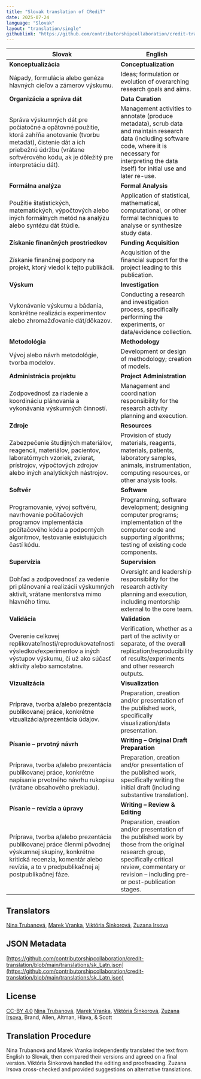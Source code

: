 ```yaml
---
title: "Slovak translation of CRediT"
date: 2025-07-24
language: "Slovak"
layout: "translation/single"
githublink: "https://github.com/contributorshipcollaboration/credit-translation/blob/main/translations/sk_Latn.json"
---
```


| Slovak | English |
| --- | --- |
| **Konceptualizácia** | **Conceptualization** |
| Nápady, formulácia alebo genéza hlavných cieľov a zámerov výskumu. | Ideas; formulation or evolution of overarching research goals and aims. |
| **Organizácia a správa dát** | **Data Curation** |
| Správa výskumných dát pre počiatočné a opätovné použitie, ktorá zahŕňa anotovanie (tvorbu metadát), čistenie dát a ich priebežnú údržbu (vrátane softvérového kódu, ak je dôležitý pre interpretáciu dát). | Management activities to annotate (produce metadata), scrub data and maintain research data (including software code, where it is necessary for interpreting the data itself) for initial use and later re-use. |
| **Formálna analýza** | **Formal Analysis** |
| Použitie štatistických, matematických, výpočtových alebo iných formálnych metód na analýzu alebo syntézu dát štúdie. | Application of statistical, mathematical, computational, or other formal techniques to analyse or synthesize study data. |
| **Získanie finančných prostriedkov** | **Funding Acquisition** |
| Získanie finančnej podpory na projekt, ktorý viedol k tejto publikácii. | Acquisition of the financial support for the project leading to this publication. |
| **Výskum** | **Investigation** |
| Vykonávanie výskumu a bádania, konkrétne realizácia experimentov alebo zhromažďovanie dát/dôkazov. | Conducting a research and investigation process, specifically performing the experiments, or data/evidence collection. |
| **Metodológia** | **Methodology** |
| Vývoj alebo návrh metodológie, tvorba modelov. | Development or design of methodology; creation of models. |
| **Administrácia projektu** | **Project Administration** |
| Zodpovednosť za riadenie a koordináciu plánovania a vykonávania výskumných činností. | Management and coordination responsibility for the research activity planning and execution. |
| **Zdroje** | **Resources** |
| Zabezpečenie študijných materiálov, reagencií, materiálov, pacientov, laboratórnych vzoriek, zvierat, prístrojov, výpočtových zdrojov alebo iných analytických nástrojov. | Provision of study materials, reagents, materials, patients, laboratory samples, animals, instrumentation, computing resources, or other analysis tools. |
| **Softvér** | **Software** |
| Programovanie, vývoj softvéru, navrhovanie počítačových programov implementácia počítačového kódu a podporných algoritmov, testovanie existujúcich častí kódu. | Programming, software development; designing computer programs; implementation of the computer code and supporting algorithms; testing of existing code components. |
| **Supervízia** | **Supervision** |
| Dohľad a zodpovednosť za vedenie pri plánovaní a realizácii  výskumných aktivít, vrátane mentorstva mimo hlavného tímu. | Oversight and leadership responsibility for the research activity planning and execution, including mentorship external to the core team. |
| **Validácia** | **Validation** |
| Overenie celkovej replikovateľnosti/reprodukovateľnosti výsledkov/experimentov a iných výstupov výskumu, či už ako súčasť aktivity alebo samostatne. | Verification, whether as a part of the activity or separate, of the overall replication/reproducibility of results/experiments and other research outputs. |
| **Vizualizácia** | **Visualization** |
| Príprava, tvorba a/alebo prezentácia publikovanej práce, konkrétne vizualizácia/prezentácia údajov. | Preparation, creation and/or presentation of the published work, specifically visualization/data presentation. |
| **Písanie – prvotný návrh** | **Writing – Original Draft Preparation** |
| Príprava, tvorba a/alebo prezentácia publikovanej práce, konkrétne napísanie prvotného návrhu rukopisu (vrátane obsahového prekladu). | Preparation, creation and/or presentation of the published work, specifically writing the initial draft (including substantive translation). |
| **Písanie –  revízia a úpravy** | **Writing – Review & Editing** |
| Príprava, tvorba a/alebo prezentácia publikovanej práce členmi pôvodnej výskumnej skupiny, konkrétne kritická recenzia, komentár alebo revízia, a to v predpublikačnej aj postpublikačnej fáze. | Preparation, creation and/or presentation of the published work by those from the original research group, specifically critical review, commentary or revision – including pre- or post-publication stages. |

## Translators

[Nina  Trubanová](https://orcid.org/0000-0001-8156-3304), [Marek  Vranka](https://orcid.org/0000-0003-3413-9062), [Viktória  Šinkorová](https://orcid.org/0009-0009-6534-8861), [Zuzana  Irsova](https://orcid.org/0000-0002-0753-8124)

## JSON Metadata

[https://github.com/contributorshipcollaboration/credit-translation/blob/main/translations/sk_Latn.json](https://github.com/contributorshipcollaboration/credit-translation/blob/main/translations/sk_Latn.json)

## License

[CC-BY 4.0](https://creativecommons.org/licenses/by/4.0/) [Nina  Trubanová](https://orcid.org/0000-0001-8156-3304), [Marek  Vranka](https://orcid.org/0000-0003-3413-9062), [Viktória  Šinkorová](https://orcid.org/0009-0009-6534-8861), [Zuzana  Irsova](https://orcid.org/0000-0002-0753-8124), Brand, Allen, Altman, Hlava, & Scott

## Translation Procedure

Nina Trubanová and Marek Vranka independently translated the text from English to Slovak, then compared their versions and agreed on a final version. Viktória Šinkorová handled the editing and proofreading. Zuzana Irsova cross-checked and provided suggestions on alternative translations.